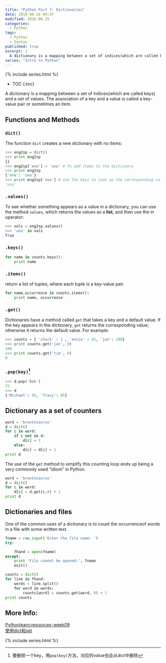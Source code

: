 ```yaml
---
title: "Python Part 7: Dictionaries"
date: 2016-06-24 09:47
modified: 2016-06-25
categories:
  - Python
tags:
  - Python
  - Syntax
published: true
excerpt: |
  A dictionary is a mapping between a set of indices(which are called keys) and a set of values.  
series: "Intro to Python"	
---
```

{% include series.html %}

* TOC
{:toc}

A dictionary is a mapping between a set of indices(which are called keys) and a set of values. The association of a key and a value is called a key-value pair or sometimes an item.

## Functions  and Methods

### `dict()`

The function `dict` creates a new dictionary with no items: 

```python
>>> eng2sp = dict()
>>> print eng2sp
{}
>>> eng2sp['one'] = 'uno' # To add items to the dictionary
>>> print eng2sp
{'one': 'uno'}
>>> print eng2sp['noe'] # Use the keys to look up the corresponding values
'uno'
```

### `.values()`

To see whether something appears as a value in a dictionary, you can use the method `values`, which returns the values as a **list**, and then use the in operator:

```python
>>> vals = eng2sp.values()
>>> 'uno' in vals
True
```

### `.keys()`

```python
for name in counts.keys():
    print name
```

### `.items()`

return a list of tuples, where each tuple is a key-value pair.

```python
for name,occurrence in counts.items():
    print name, occurrence`
```

### `.get()`

Dictionaries have a method called `get` that takes a key and a default value. If the key appears in the dictionary, `get` returns the corresponding value; otherwise it returns the default value. For example:

```python
>>> counts = { 'chuck' : 1 , 'annie' : 42, 'jan': 100}
>>> print counts.get('jan', 0)
100
>>> print counts.get('tim', 0)
0
```

### `.pop(key)`[^1]

```python
>>> d.pop('Bob')
75
>>> d
{'Michael': 95, 'Tracy': 85}
```

## Dictionary as a set of counters

```python
word = 'brontosaurus'
d = dict()
for c in word:
    if c not in d:
        d[c] = 1
    else:
        d[c] = d[c] + 1
print d
```

The use of the `get` method to simplify this counting loop ends up being a very commonly used “idiom” in Python.

```python
word = 'brontosaurus'
d = dict()
for c in word:
    d[c] = d.get(c,0) + 1
print d
```

## Dictionaries and files

One of the common uses of a dictionary is to count the occurrenceof words in a file with some written text.

```python
fname = raw_input('Enter the file name: ')
try:

    fhand = open(fname)
except:
    print 'File cannot be opened:', fname
    exit()

counts = dict()
for line in fhand:
    words = line.split()
    for word in words:
        counts[word] = counts.get(word, 0) + 1
print counts
```

## More Info:

[Pythonlearn:resources-week09](https://share.coursera.org/wiki/index.php/Pythonlearn:resources-week09)  
[使用dict和set](http://www.liaoxuefeng.com/wiki/001374738125095c955c1e6d8bb493182103fac9270762a000/0013868193482529754158abf734c00bba97c87f89a263b000)  

{% include series.html %}

[^1]: 要删除一个key，用`pop(key)`方法，对应的value也会从dict中删除

